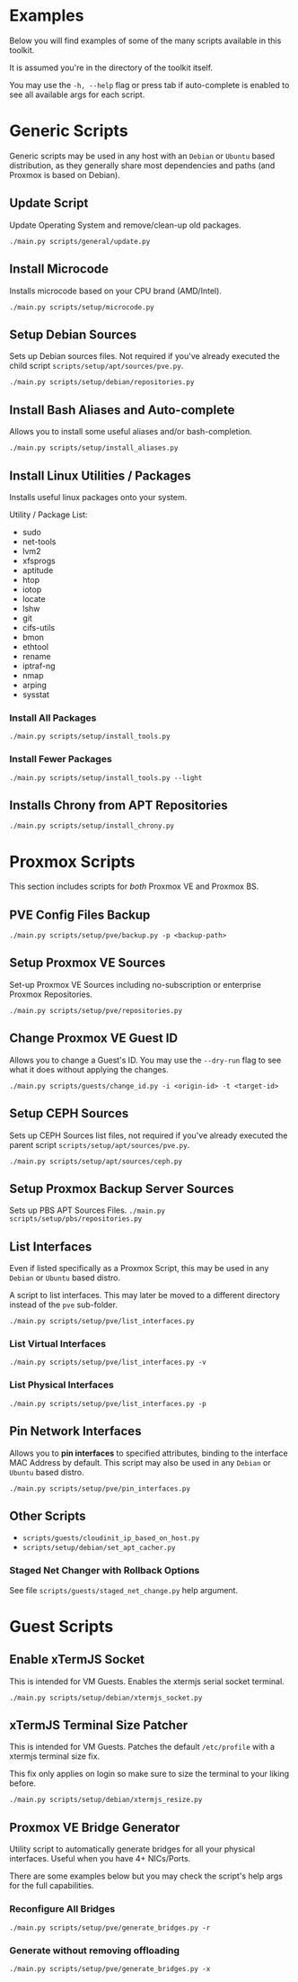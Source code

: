 
# Examples

Below you will find examples of some of the many scripts available in this
toolkit.

It is assumed you're in the directory of the toolkit itself.

You may use the `-h, --help` flag or press tab if auto-complete is enabled to
see all available args for each script.


# Generic Scripts
Generic scripts may be used in any host with an `Debian` or `Ubuntu` based
distribution, as they generally share most dependencies and paths (and Proxmox
is based on Debian).

## Update Script
Update Operating System and remove/clean-up old packages.

`./main.py scripts/general/update.py`

## Install Microcode
Installs microcode based on your CPU brand (AMD/Intel).

`./main.py scripts/setup/microcode.py`

## Setup Debian Sources
Sets up Debian sources files. Not required if you've already executed the child
script `scripts/setup/apt/sources/pve.py`.

`./main.py scripts/setup/debian/repositories.py`

## Install Bash Aliases and Auto-complete
Allows you to install some useful aliases and/or bash-completion.

`./main.py scripts/setup/install_aliases.py`

## Install Linux Utilities / Packages
Installs useful linux packages onto your system.

Utility / Package List:
* sudo
* net-tools
* lvm2
* xfsprogs
* aptitude
* htop
* iotop
* locate
* lshw
* git
* cifs-utils
* bmon
* ethtool
* rename
* iptraf-ng
* nmap
* arping
* sysstat

### Install All Packages
`./main.py scripts/setup/install_tools.py`

### Install Fewer Packages
`./main.py scripts/setup/install_tools.py --light`

## Installs Chrony from APT Repositories
`./main.py scripts/setup/install_chrony.py`

# Proxmox Scripts
This section includes scripts for *both* Proxmox VE and Proxmox BS.

## PVE Config Files Backup

`./main.py scripts/setup/pve/backup.py -p <backup-path>`

## Setup Proxmox VE Sources
Set-up Proxmox VE Sources including no-subscription or enterprise Proxmox
Repositories.

`./main.py scripts/setup/pve/repositories.py`

## Change Proxmox VE Guest ID
Allows you to change a Guest's ID. You may use the `--dry-run` flag to see what
it does without applying the changes.

`./main.py scripts/guests/change_id.py -i <origin-id> -t <target-id>`

## Setup CEPH Sources
Sets up CEPH Sources list files, not required if you've already executed the
parent script `scripts/setup/apt/sources/pve.py`.

`./main.py scripts/setup/apt/sources/ceph.py`

## Setup Proxmox Backup Server Sources
Sets up PBS APT Sources Files.
`./main.py scripts/setup/pbs/repositories.py`

## List Interfaces
Even if listed specifically as a Proxmox Script, this may be used in any
`Debian` or `Ubuntu` based distro.

A script to list interfaces. This may later be moved to a different directory
instead of the `pve` sub-folder.

`./main.py scripts/setup/pve/list_interfaces.py`

### List Virtual Interfaces

`./main.py scripts/setup/pve/list_interfaces.py -v`

### List Physical Interfaces

`./main.py scripts/setup/pve/list_interfaces.py -p`

## Pin Network Interfaces
Allows you to **pin interfaces** to specified attributes, binding to the
interface MAC Address by default. This script may also be used in any `Debian`
or `Ubuntu` based distro.

`./main.py scripts/setup/pve/pin_interfaces.py`

## Other Scripts

* `scripts/guests/cloudinit_ip_based_on_host.py`
* `scripts/setup/debian/set_apt_cacher.py`

### Staged Net Changer with Rollback Options

See file `scripts/guests/staged_net_change.py` help argument.

# Guest Scripts

## Enable xTermJS Socket
This is intended for VM Guests. Enables the xtermjs serial socket terminal.

`./main.py scripts/setup/debian/xtermjs_socket.py`

## xTermJS Terminal Size Patcher
This is intended for VM Guests. Patches the default `/etc/profile` with a 
xtermjs terminal size fix. 

This fix only applies on login so make sure to size the terminal to your
liking before.

`./main.py scripts/setup/debian/xtermjs_resize.py`

## Proxmox VE Bridge Generator
Utility script to automatically generate bridges for all your physical
interfaces. Useful when you have 4+ NICs/Ports.

There are some examples below but you may check the script's help args for the
full capabilities.

### Reconfigure All Bridges

`./main.py scripts/setup/pve/generate_bridges.py -r`

### Generate without removing offloading

`./main.py scripts/setup/pve/generate_bridges.py -x`
